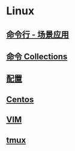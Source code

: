 # Linux

## [命令行 - 场景应用](cls/)
## [命令 Collections](cmds/)

## [配置](config/)

## [Centos](centos/)

## [VIM](vim/)
## [tmux](tmux/) 

